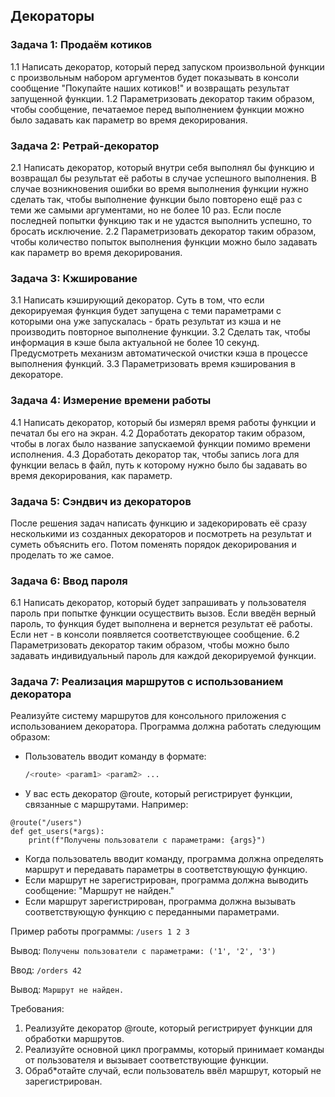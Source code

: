 ## Декораторы
### Задача 1: Продаём котиков

1.1 Написать декоратор, который перед запуском произвольной функции с произвольным набором аргументов будет показывать
в консоли сообщение "Покупайте наших котиков!" и возвращать результат запущенной функции.
1.2 Параметризовать декоратор таким образом, чтобы сообщение, печатаемое перед выполнением функции можно было задавать
как параметр во время декорирования.

### Задача 2: Ретрай-декоратор

2.1 Написать декоратор, который внутри себя выполнял бы функцию и возвращал бы результат её работы в случае успешного
выполнения. В случае возникновения ошибки во время выполнения функции нужно сделать так, чтобы выполнение функции было
повторено ещё раз с теми же самыми аргументами, но не более 10 раз. Если после последней попытки функцию так и не 
удастся выполнить успешно, то бросать исключение.
2.2 Параметризовать декоратор таким образом, чтобы количество попыток выполнения функции можно было задавать как 
параметр во время декорирования.

### Задача 3: Кжширование

3.1 Написать кэширующий декоратор. Суть в том, что если декорируемая функция будет запущена с теми параметрами с 
которыми она уже запускалась - брать результат из кэша и не производить повторное выполнение функции.
3.2 Сделать так, чтобы информация в кэше была актуальной не более 10 секунд. Предусмотреть механизм автоматической
очистки кэша в процессе выполнения функций.
3.3 Параметризовать время кэширования в декораторе.

### Задача 4: Измерение времени работы

4.1 Написать декоратор, который бы измерял время работы функции и печатал бы его на экран.
4.2 Доработать декоратор таким образом, чтобы в логах было название запускаемой функции помимо времени исполнения.
4.3 Доработать декоратор так, чтобы запись лога для функции велась в файл, путь к которому нужно было бы задавать
во время декорирования, как параметр.

### Задача 5: Сэндвич из декораторов

После решения задач написать функцию и задекорировать её сразу несколькими из созданных декораторов и посмотреть 
на результат и суметь объяснить его. Потом поменять порядок декорирования и проделать то же самое.

### Задача 6: Ввод пароля

6.1 Написать декоратор, который будет запрашивать у пользователя пароль при попытке функции осуществить вызов. Если 
введён верный пароль, то функция будет выполнена и вернется результат её работы. Если нет - в консоли появляется 
соответствующее сообщение.
6.2 Параметризовать декоратор таким образом, чтобы можно было задавать индивидуальный пароль для каждой декорируемой
функции.

### Задача 7: Реализация маршрутов с использованием декоратора
Реализуйте систему маршрутов для консольного приложения с использованием декоратора. Программа должна работать следующим образом:
- Пользователь вводит команду в формате:  
   ```bash
   /<route> <param1> <param2> ...
   ```
- У вас есть декоратор @route, который регистрирует функции, связанные с маршрутами. Например:
```
@route("/users")
def get_users(*args):
    print(f"Получены пользователи с параметрами: {args}")
```
- Когда пользователь вводит команду, программа должна определять маршрут и передавать параметры в соответствующую функцию.
- Если маршрут не зарегистрирован, программа должна выводить сообщение: "Маршрут не найден."
- Если маршрут зарегистрирован, программа должна вызывать соответствующую функцию с переданными параметрами.

Пример работы программы:
```/users 1 2 3```

Вывод:
```Получены пользователи с параметрами: ('1', '2', '3')```

Ввод:
```/orders 42```

Вывод:
```Маршрут не найден.```

Требования:
1.	Реализуйте декоратор @route, который регистрирует функции для обработки маршрутов.
2.	Реализуйте основной цикл программы, который принимает команды от пользователя и вызывает соответствующие функции.
3.	Обраб*отайте случай, если пользователь ввёл маршрут, который не зарегистрирован.
